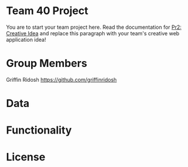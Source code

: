 # Team 40 Project

You are to start your team project here. Read the documentation for
[Pr2: Creative Idea](https://umass-cs-326.github.io/docs/project/Idea/) and replace this paragraph with your team's
creative web application idea!

# Group Members
Griffin Ridosh https://github.com/griffinridosh

# Data

# Functionality

# License
